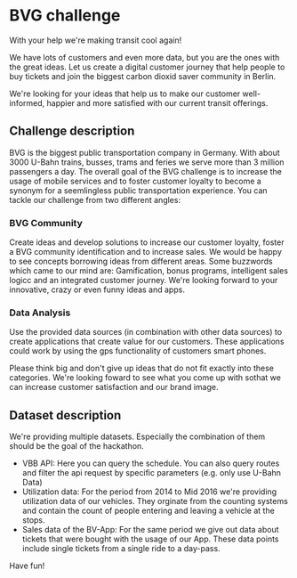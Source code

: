 # BVG challenge 

With your help we're making transit cool again!

We have lots of customers and even more data, but you are the ones with the great ideas. Let us create a digital customer journey that help people to buy tickets and join the biggest carbon dioxid saver community in Berlin.

We're looking for your ideas that help us to make our customer well-informed, happier and more satisfied with our current transit offerings.

## Challenge description

BVG is the biggest public transportation company in Germany. With about 3000 U-Bahn trains, busses, trams and feries we serve more than 3 million passengers a day. 
The overall goal of the BVG challenge is to increase the usage of mobile services and to foster customer loyalty to become a synonym for a seemlingless public transportation experience. You can tackle our challenge from two different angles:

### BVG Community
Create ideas and develop solutions to increase our customer loyalty, foster a BVG community identification and to increase sales. We would be happy to see concepts borrowing ideas from different areas. Some buzzwords which came to our mind are: Gamification, bonus programs, intelligent sales logicc and an integrated customer journey. We're looking forward to your innovative, crazy or even funny ideas and apps.

### Data Analysis
Use the provided data sources (in combination with other data sources) to create applications that create value for our customers. These applications could work by using the gps functionality of customers smart phones. 

Please think big and don't give up ideas that do not fit exactly into these categories. We're looking foward to see what you come up with sothat we can increase customer satisfaction and our brand image.


## Dataset description

We're providing multiple datasets. Especially the combination of them should be the goal of the hackathon.

* VBB API: Here you can query the schedule. You can also query routes and filter the api request by specific parameters (e.g. only use U-Bahn Data)
* Utilization data: For the period from 2014 to Mid 2016 we're providing utilization data of our vehicles. They orginate from the counting systems and contain the count of people entering and leaving a vehicle at the stops.
* Sales data of the BV-App: For the same period we give out  data about tickets that were bought with the usage of our App. These data points include single tickets from a single ride to a day-pass.

Have fun!


